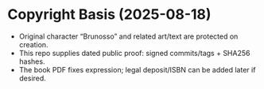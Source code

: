 ﻿# Copyright Basis (2025-08-18)

- Original character “Brunosso” and related art/text are protected on creation.
- This repo supplies dated public proof: signed commits/tags + SHA256 hashes.
- The book PDF fixes expression; legal deposit/ISBN can be added later if desired.
